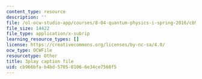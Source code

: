 ```yaml
---
content_type: resource
description: ''
file: /ol-ocw-studio-app/courses/8-04-quantum-physics-i-spring-2016/cb966bfab4bd570581066e34ce7560f5_Mh8vUEStCQ8.vtt
file_size: 14422
file_type: application/x-subrip
learning_resource_types: []
license: https://creativecommons.org/licenses/by-nc-sa/4.0/
ocw_type: OCWFile
resourcetype: Other
title: 3play caption file
uid: cb966bfa-b4bd-5705-8106-6e34ce7560f5
---
```

